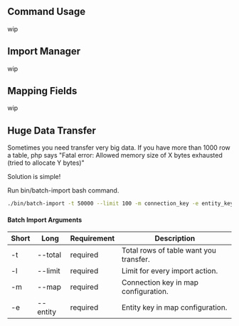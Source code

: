 ## Command Usage
wip

## Import Manager
wip

## Mapping Fields
wip

## Huge Data Transfer

Sometimes you need transfer very big data. If you have more than 1000 row a table, php says
"Fatal error: Allowed memory size of X bytes exhausted (tried to allocate Y bytes)"

Solution is simple!

Run bin/batch-import bash command.

```bash
./bin/batch-import -t 50000 --limit 100 -m connection_key -e entity_key
```
#### Batch Import Arguments

  Short | Long | Requirement | Description 
 -------|------|-------------|------------- 
  -t | --total | required | Total rows of table want you transfer.   
  -l | --limit | required | Limit for every import action. 
  -m | --map | required | Connection key in map configuration.  
  -e | --entity | required | Entity key in map configuration. 
  
  